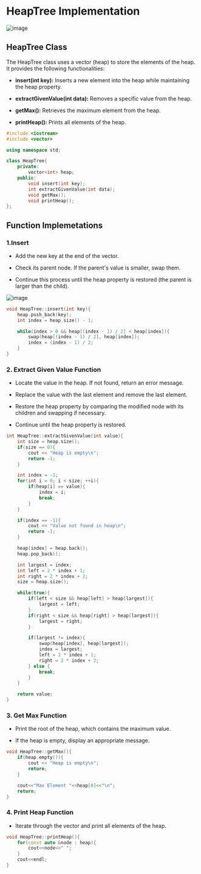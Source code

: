# HeapTree Implementation

![image](https://github.com/user-attachments/assets/e4b2cb3a-718f-4cc9-9a1b-2acd6b09032e)

## HeapTree Class

The HeapTree class uses a vector (heap) to store the elements of the heap. It provides the following functionalities:

+ **insert(int key):** Inserts a new element into the heap while maintaining the heap property.

+ **extractGivenValue(int data):** Removes a specific value from the heap.

+ **getMax():** Retrieves the maximum element from the heap.

+ **printHeap():** Prints all elements of the heap.

```cpp
#include <iostream>
#include <vector>

using namespace std;

class HeapTree{
    private:
        vector<int> heap;
    public:
        void insert(int key);
        int extractGivenValue(int data);
        void getMax();
        void printHeap();
};
```

## Function Implemetations

### 1.Insert

+ Add the new key at the end of the vector.

+ Check its parent node. If the parent's value is smaller, swap them.

+ Continue this process until the heap property is restored (the parent is larger than the child).

![image](https://github.com/user-attachments/assets/bf2e084b-38cb-44c6-9989-200126244487)

```cpp
void HeapTree::insert(int key){
    heap.push_back(key);
    int index = heap.size() - 1;

    while(index > 0 && heap[(index - 1) / 2] < heap[index]){
        swap(heap[(index - 1) / 2], heap[index]);
        index = (index - 1) / 2;
    }
}
```

### 2. Extract Given Value Function

+ Locate the value in the heap. If not found, return an error message.

+ Replace the value with the last element and remove the last element.

+ Restore the heap property by comparing the modified node with its children and swapping if necessary.

+ Continue until the heap property is restored.

```cpp
int HeapTree::extractGivenValue(int value){
    int size = heap.size();
    if(size == 0){
        cout << "Heap is empty\n";
        return -1;
    }

    int index = -1;
    for(int i = 0; i < size; ++i){
        if(heap[i] == value){
            index = i;
            break;
        }
    }

    if(index == -1){
        cout << "Value not found in heap\n";
        return -1;
    }

    heap[index] = heap.back();
    heap.pop_back();

    int largest = index;
    int left = 2 * index + 1;
    int right = 2 * index + 2;
    size = heap.size();

    while(true){
        if(left < size && heap[left] > heap[largest]){
            largest = left;
        }
        if(right < size && heap[right] > heap[largest]){
            largest = right;
        }

        if(largest != index){
            swap(heap[index], heap[largest]);
            index = largest;
            left = 2 * index + 1;
            right = 2 * index + 2;
        } else {
            break;
        }
    }

    return value;
}
```

### 3. Get Max Function

+ Print the root of the heap, which contains the maximum value.

+ If the heap is empty, display an appropriate message.

```cpp
void HeapTree::getMax(){
    if(heap.empty()){
        cout << "Heap is empty\n";
        return;
    }

    cout<<"Max Element "<<heap[0]<<"\n";
    return;
}
```

### 4. Print Heap Function

+ Iterate through the vector and print all elements of the heap.

```cpp
void HeapTree::printHeap(){
    for(const auto &node : heap){
        cout<<node<<" ";
    }
    cout<<endl;
}
```
